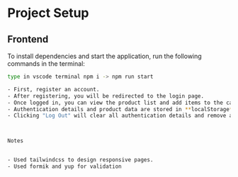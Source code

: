 # Project Setup

## Frontend


To install dependencies and start the application, run the following commands in the terminal:
```bash
type in vscode terminal npm i -> npm run start

- First, register an account.  
- After registering, you will be redirected to the login page.  
- Once logged in, you can view the product list and add items to the cart.  
- Authentication details and product data are stored in **localStorage** to ensure the shopping cart and user    authentication state persist across page reloads.  
- Clicking "Log Out" will clear all authentication details and remove all items from the cart.  



Notes


- Used tailwindcss to design responsive pages.  
- Used formik and yup for validation  
 